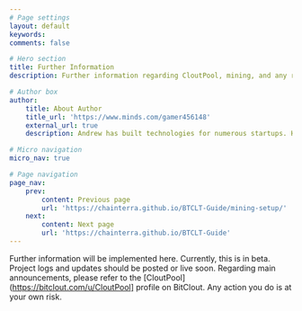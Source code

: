 ```yaml
---
# Page settings
layout: default
keywords:
comments: false

# Hero section
title: Further Information
description: Further information regarding CloutPool, mining, and any related info.

# Author box
author:
    title: About Author
    title_url: 'https://www.minds.com/gamer456148'
    external_url: true
    description: Andrew has built technologies for numerous startups. He currently does research in Computational Genomics, Distributed Systems, and Quantum Computing. He is a Copt, and likes to play a variety of sports or build things in his free time.

# Micro navigation
micro_nav: true

# Page navigation
page_nav:
    prev:
        content: Previous page
        url: 'https://chainterra.github.io/BTCLT-Guide/mining-setup/'
    next:
        content: Next page
        url: 'https://chainterra.github.io/BTCLT-Guide'
---
```


Further information will be implemented here.  Currently, this is in beta. Project logs and updates should be posted or live soon. Regarding main announcements, please refer to the [CloutPool](https://bitclout.com/u/CloutPool] profile on BitClout. Any action you do is at your own risk.
